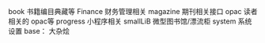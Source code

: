 book 书籍编目典藏等
Finance 财务管理相关
magazine 期刊相关接口
opac 读者相关的 opac等
progress 小程序相关
smallLiB 微型图书馆/漂流柜
system 系统设置
base： 大杂烩